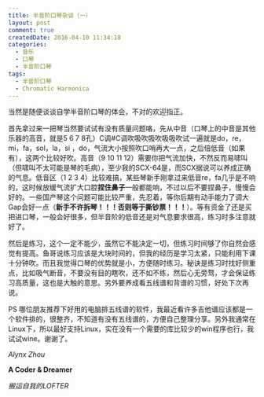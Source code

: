 ```yaml
---
title: 半音阶口琴杂谈（一）
layout: post
comment: true
createdDate: 2016-04-10 11:34:18
categories:
  - 音乐
  - 口琴
  - 半音阶口琴
tags:
  - 半音阶口琴
  - Chromatic Harmonica
---
```

当然是随便谈谈自学半音阶口琴的体会，不对的欢迎指正。

首先拿过来一把琴当然要试试有没有质量问题咯，先从中音（口琴上的中音是其他乐器的高音，就是5 6 7 8孔）C调#C调吹吸吹吸吹吸吸吹试一遍<!--more-->就是do，re，mi，fa，sol，la，si ，do，气流大小按照吹口哨再大一点，之后倍低音（如果有），这两个比较好吹。高音（9 10 11 12）需要你把气流加快，不然反而易啸叫（但啸叫不太可能是琴的毛病），至少我的SCX-64是，而SCX据说可以养成正确的气息。低音区（1 2 3 4）比较难搞，某些琴新手刚拿过来低音re，fa几乎是不响的，这时候放缓气流扩大口腔**捏住鼻子**一般都能响，不过以后不要捏鼻子，慢慢会好的。一些国产琴这个问题可能比较严重，先忍着，等你后期有动手能力了调大Gap会好一点（**新手不许拆琴！！！否则等于撕钞票！！！**）。等有资金了还是买把进口琴，一般会好很多，但半音阶的低音还是对气息要求很高，练习时多注意就好了。

然后是练习，这个一定不能少，虽然它不能决定一切，但练习时间够了你自然会感觉有提高。鱼哥说练习应该是大块时间的，但我的经历是学习太紧，只能利用下课十分钟吹。而且我觉得口琴的优势就是小，方便随时练习。秘诀是练习时找好侧重点，比如吸气断音，不要没有目的瞎吹，还不如不练，然后心无旁骛，才会保证练习高质量，这也是大触的意思。另外要养成看五线谱和背谱的习惯，好处下次再说。

PS 哪位朋友推荐下好用的电脑排五线谱的软件，我最近看许多吉他谱应该都是一个软件排的，很整齐，不知道有没有五线谱的，方便自己整理分享。另外我通常在Linux下，所以最好支持Linux，实在没有一个需要的库比较少的win程序也行，我试试wine。谢谢了。

*Alynx Zhou*

**A Coder & Dreamer**

*搬运自我的LOFTER*
